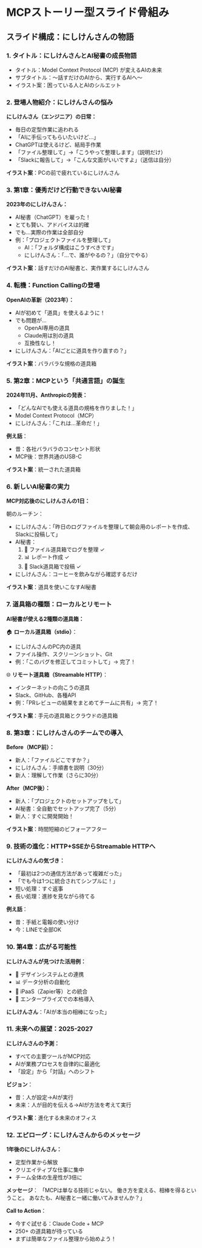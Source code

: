 # MCPストーリー型スライド骨組み

## スライド構成：にしけんさんの物語

### 1. タイトル：にしけんさんとAI秘書の成長物語
- タイトル：Model Context Protocol (MCP) が変えるAIの未来
- サブタイトル：〜話すだけのAIから、実行するAIへ〜
- イラスト案：困っている人とAIのシルエット

### 2. 登場人物紹介：にしけんさんの悩み
**にしけんさん（エンジニア）の日常：**
- 毎日の定型作業に追われる
- 「AIに手伝ってもらいたいけど...」
- ChatGPTは使えるけど、結局手作業
- 「ファイル整理して」→「こうやって整理します」（説明だけ）
- 「Slackに報告して」→「こんな文面がいいですよ」（送信は自分）

**イラスト案**：PCの前で疲れているにしけんさん

### 3. 第1章：優秀だけど行動できないAI秘書
**2023年のにしけんさん：**
- AI秘書（ChatGPT）を雇った！
- とても賢い、アドバイスは的確
- でも...実際の作業は全部自分
- 例：「プロジェクトファイルを整理して」
  - AI：「フォルダ構成はこうすべきです」
  - にしけんさん：「...で、誰がやるの？」（自分でやる）

**イラスト案**：話すだけのAI秘書と、実作業するにしけんさん

### 4. 転機：Function Callingの登場
**OpenAIの革新（2023年）：**
- AIが初めて「道具」を使えるように！
- でも問題が...
  - OpenAI専用の道具
  - Claude用は別の道具
  - 互換性なし！
- にしけんさん：「AIごとに道具を作り直すの？」

**イラスト案**：バラバラな規格の道具箱

### 5. 第2章：MCPという「共通言語」の誕生
**2024年11月、Anthropicの発表：**
- 「どんなAIでも使える道具の規格を作りました！」
- Model Context Protocol（MCP）
- にしけんさん：「これは...革命だ！」

**例え話**：
- 昔：各社バラバラのコンセント形状
- MCP後：世界共通のUSB-C

**イラスト案**：統一された道具箱

### 6. 新しいAI秘書の実力
**MCP対応後のにしけんさんの1日：**

朝のルーチン：
- にしけんさん：「昨日のログファイルを整理して朝会用のレポートを作成、Slackに投稿して」
- AI秘書：
  1. 📁 ファイル道具箱でログを整理 ✓
  2. 📊 レポート作成 ✓
  3. 💬 Slack道具箱で投稿 ✓
- にしけんさん：コーヒーを飲みながら確認するだけ

**イラスト案**：道具を使いこなすAI秘書

### 7. 道具箱の種類：ローカルとリモート
**AI秘書が使える2種類の道具箱：**

🏠 **ローカル道具箱（stdio）**：
- にしけんさんのPC内の道具
- ファイル操作、スクリーンショット、Git
- 例：「このバグを修正してコミットして」→ 完了！

🌐 **リモート道具箱（Streamable HTTP）**：
- インターネットの向こうの道具
- Slack、GitHub、各種API
- 例：「PRレビューの結果をまとめてチームに共有」→ 完了！

**イラスト案**：手元の道具箱とクラウドの道具箱

### 8. 第3章：にしけんさんのチームでの導入
**Before（MCP前）：**
- 新人：「ファイルどこですか？」
- にしけんさん：手順書を説明（30分）
- 新人：理解して作業（さらに30分）

**After（MCP後）：**
- 新人：「プロジェクトのセットアップをして」
- AI秘書：全自動でセットアップ完了（5分）
- 新人：すぐに開発開始！

**イラスト案**：時間短縮のビフォーアフター

### 9. 技術の進化：HTTP+SSEからStreamable HTTPへ
**にしけんさんの気づき：**
- 「最初は2つの通信方法があって複雑だった」
- 「でも今は1つに統合されてシンプルに！」
- 短い処理：すぐ返事
- 長い処理：進捗を見ながら待てる

**例え話**：
- 昔：手紙と電報の使い分け
- 今：LINEで全部OK

### 10. 第4章：広がる可能性
**にしけんさんが見つけた活用例：**
- 🎨 デザインシステムとの連携
- 📊 データ分析の自動化
- 🔄 iPaaS（Zapier等）との統合
- 🏢 エンタープライズでの本格導入

**にしけんさん**：「AIが本当の相棒になった」

### 11. 未来への展望：2025-2027
**にしけんさんの予測：**
- すべての主要ツールがMCP対応
- AIが業務プロセスを自律的に最適化
- 「設定」から「対話」へのシフト

**ビジョン**：
- 昔：人が設定→AIが実行
- 未来：人が目的を伝える→AIが方法を考えて実行

**イラスト案**：進化する未来のオフィス

### 12. エピローグ：にしけんさんからのメッセージ
**1年後のにしけんさん：**
- 定型作業から解放
- クリエイティブな仕事に集中
- チーム全体の生産性が3倍に

**メッセージ**：
「MCPは単なる技術じゃない。
働き方を変える、相棒を得るということ。
あなたも、AI秘書と一緒に働いてみませんか？」

**Call to Action**：
- 今すぐ試せる：Claude Code + MCP
- 250+ の道具箱が待っている
- まずは簡単なファイル整理から始めよう！